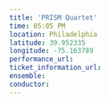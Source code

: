 ```yaml
---
title: 'PRISM Quartet'
time: 05:05 PM
location: Philadelphia
latitude: 39.952335
longitude: -75.163789
performance_url: 
ticket_information_url: 
ensemble: 
conductor: 
---
```

